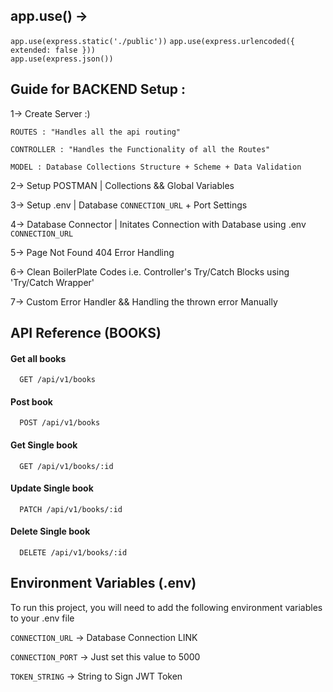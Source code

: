 ## app.use() ->

`app.use(express.static('./public'))`
`app.use(express.urlencoded({ extended: false }))`  
`app.use(express.json())`

## Guide for BACKEND Setup :

1-> Create Server :)

    ROUTES : "Handles all the api routing"

    CONTROLLER : "Handles the Functionality of all the Routes"

    MODEL : Database Collections Structure + Scheme + Data Validation

2-> Setup POSTMAN | Collections && Global Variables

3-> Setup .env | Database `CONNECTION_URL` + Port Settings

4-> Database Connector | Initates Connection with Database using .env `CONNECTION_URL`

5-> Page Not Found 404 Error Handling

6-> Clean BoilerPlate Codes i.e. Controller's Try/Catch Blocks using 'Try/Catch Wrapper'

7-> Custom Error Handler && Handling the thrown error Manually

## API Reference (BOOKS)

#### Get all books

```http
  GET /api/v1/books
```

#### Post book

```http
  POST /api/v1/books
```

#### Get Single book

```http
  GET /api/v1/books/:id
```

#### Update Single book

```http
  PATCH /api/v1/books/:id
```

#### Delete Single book

```http
  DELETE /api/v1/books/:id
```

## Environment Variables (.env)

To run this project, you will need to add the following environment variables to your .env file

`CONNECTION_URL` -> Database Connection LINK

`CONNECTION_PORT` -> Just set this value to 5000

`TOKEN_STRING` -> String to Sign JWT Token
